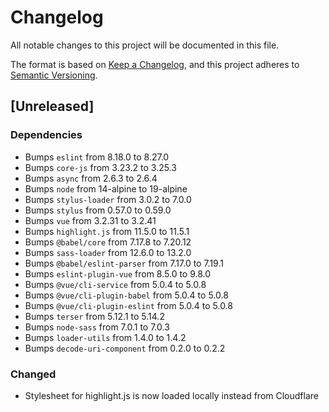 # Changelog
All notable changes to this project will be documented in this file.

The format is based on [Keep a Changelog](https://keepachangelog.com/en/1.0.0/),
and this project adheres to [Semantic Versioning](https://semver.org/spec/v2.0.0.html).

## [Unreleased]
### Dependencies
- Bumps `eslint` from 8.18.0 to 8.27.0
- Bumps `core-js` from 3.23.2 to 3.25.3
- Bumps `async` from 2.6.3 to 2.6.4
- Bumps `node` from 14-alpine to 19-alpine
- Bumps `stylus-loader` from 3.0.2 to 7.0.0
- Bumps `stylus` from 0.57.0 to 0.59.0
- Bumps `vue` from 3.2.31 to 3.2.41
- Bumps `highlight.js` from 11.5.0 to 11.5.1
- Bumps `@babel/core` from 7.17.8 to 7.20.12
- Bumps `sass-loader` from 12.6.0 to 13.2.0
- Bumps `@babel/eslint-parser` from 7.17.0 to 7.19.1
- Bumps `eslint-plugin-vue` from 8.5.0 to 9.8.0
- Bumps `@vue/cli-service` from 5.0.4 to 5.0.8
- Bumps `@vue/cli-plugin-babel` from 5.0.4 to 5.0.8
- Bumps `@vue/cli-plugin-eslint` from 5.0.4 to 5.0.8
- Bumps `terser` from 5.12.1 to 5.14.2
- Bumps `node-sass` from 7.0.1 to 7.0.3
- Bumps `loader-utils` from 1.4.0 to 1.4.2
- Bumps `decode-uri-component` from 0.2.0 to 0.2.2

### Changed
- Stylesheet for highlight.js is now loaded locally instead from Cloudflare